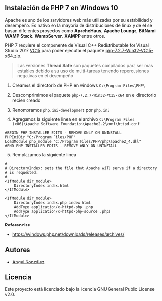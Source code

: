 ## Instalación de PHP 7 en Windows 10

Apache es uno de los servidores web más utilizados por su estabilidad y desempeño. Es nativo en la mayoría de distribuciones de linux y de él se basan diferentes proyectos como **ApacheHaus**, **Apache Lounge**, **BitNami WAMP Stack**, **WampServer**, **XAMPP** entre otros.

PHP 7 requiere el componente de Visual C++ Redistributable for Visual Studio 2017 [VC15](https://aka.ms/vs/15/release/VC_redist.x64.exe) para poder ejecutar el paquete [php-7.2.7-Win32-VC15-x64.zip](https://windows.php.net/downloads/releases/archives/php-7.2.7-Win32-VC15-x64.zip).

> Las versiones **Thread Safe** son paquetes compilados para ser mas estables debido a su uso de multi-tareas teniendo repercusiones negativas en el desempeño

1. Creamos el directorio de PHP en windows `C:\Program Files\PHP\`

2. Descomprimimos el paquete `php-7.2.7-Win32-VC15-x64` en el directorio recien creado

3. Renombramos `php.ini-development` por `php.ini`

4. Agregamos la siguiente linea en el archivo `C:\Program Files (x86)\Apache Software Foundation\Apache2.2\conf\httpd.conf`

~~~
#BEGIN PHP INSTALLER EDITS - REMOVE ONLY ON UNINSTALL
PHPIniDir "C:/Program Files/PHP"
LoadModule php_module "C:/Program Files/PHP/php7apache2_4.dll"
#END PHP INSTALLER EDITS - REMOVE ONLY ON UNINSTALL
~~~

5. Remplazamos la siguiente linea

~~~
#
# DirectoryIndex: sets the file that Apache will serve if a directory
# is requested.
#
<IfModule dir_module>
    DirectoryIndex index.html
</IfModule>
~~~

~~~
<IfModule dir_module>
    DirectoryIndex index.php index.html
    AddType application/x-httpd-php .php
    AddType application/x-httpd-php-source .phps
</IfModule>
~~~

**Referencias**

* https://windows.php.net/downloads/releases/archives/

## Autores

* [Angel González](https://github.com/mgrc45)

## Licencia

Este proyecto está licenciado bajo la licencia GNU General Public License v2.0.
